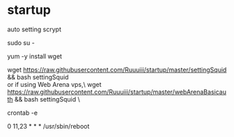 # startup
auto setting scrypt 

sudo su -

yum -y install wget

wget https://raw.githubusercontent.com/Ruuuiii/startup/master/settingSquid && bash settingSquid \
or if using Web Arena vps,\ 
wget https://raw.githubusercontent.com/Ruuuiii/startup/master/webArenaBasicauth && bash settingSquid \



crontab -e 

0 11,23 * * * /usr/sbin/reboot
